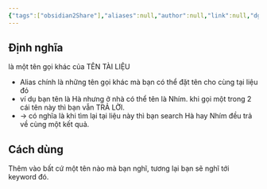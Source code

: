 ```yaml
---
{"tags":["obsidian2Share"],"aliases":null,"author":null,"link":null,"dg-publish":true,"permalink":"/hoi-dap/alias-la-gi/","dgPassFrontmatter":true,"noteIcon":"2","created":"2024-01-19T05:28:06.036+07:00","updated":"2023-12-29T17:40:00.000+07:00"}
---
```


## Định nghĩa
là một tên gọi khác của TÊN TÀI LIỆU

- Alias chính là những tên gọi khác mà bạn có thể đặt tên cho cùng tại liệu đó
- ví dụ bạn tên là Hà nhưng ở nhà có thể tên là Nhím. khi gọi một trong 2 cái tên này thì bạn vẫn TRẢ LỜI.
- -> có nghĩa là khi tìm lại tại liệu này thì bạn search Hà hay Nhím đều trả về cùng một kết quả.
## Cách dùng

Thêm vào bất cứ một tên nào mà bạn nghĩ, tương lại bạn sẽ nghĩ tới keyword đó.

